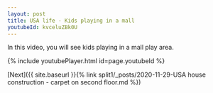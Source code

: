 ```yaml
---
layout: post
title: USA life - Kids playing in a mall 
youtubeId: kvceluZBk0U
---
```

 
In this video, you will see kids playing in a mall play area.
 
 
 


{% include youtubePlayer.html id=page.youtubeId %}
 
 
[Next]({{ site.baseurl }}{% link split1/_posts/2020-11-29-USA house construction - carpet on second floor.md %})
